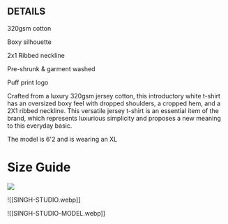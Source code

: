 ## **DETAILS**

320gsm cotton 

Boxy silhouette

2x1 Ribbed neckline

Pre-shrunk & garment washed

Puff print logo

Crafted from a luxury 320gsm jersey cotton, this introductory white t-shirt has an oversized boxy feel with dropped shoulders, a cropped hem, and a 2X1 ribbed neckline. This versatile jersey t-shirt is an essential item of the brand, which represents luxurious simplicity and proposes a new meaning to this everyday basic.

The model is 6'2 and is wearing an XL 




# Size Guide

![](https://cdn.shopify.com/s/files/1/0594/7867/1526/files/size-guide_6475c61c-b709-453c-9c72-c75828b91737_480x480.jpg?v=1695719054)


![[SINGH-STUDIO.webp]]

![[SINGH-STUDIO-MODEL.webp]]

